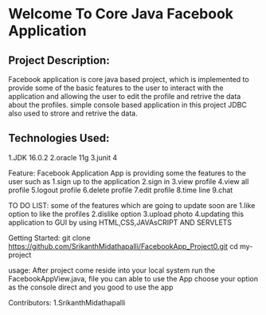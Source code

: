 # Welcome To Core Java Facebook Application
## Project Description:
Facebook application is core java based project, which is implemented to provide some of the basic features to the user to interact with the application and allowing the user to edit the profile and retrive the data about the profiles. simple console based application in this project JDBC also used to strore and retrive the data.

## Technologies Used:
1.JDK 16.0.2
2.oracle 11g
3.junit 4

Feature:
Facebook Application App is providing some the features to the user such as 1.sign up to the application 2.sign in 3.view profile 4.view all profile 5.logout profile 6.delete profile 7.edit profile 8.time line 9.chat

TO DO LIST:
some of the features which are going to update soon are 1.like option to like the profiles 2.dislike option 3.upload photo 4.updating this application to GUI by using HTML,CSS,JAVAsCRIPT AND SERVLETS

Getting Started:
git clone https://github.com/SrikanthMidathapalli/FacebookApp_Project0.git cd my-project

usage:
After project come reside into your local system run the FacebookAppView.java, file you can able to use the App choose your option as the console direct and you good to use the app

Contributors:
1.SrikanthMidathapalli
